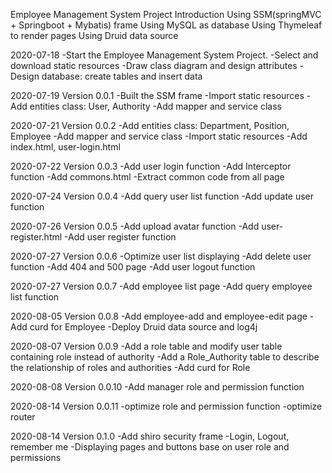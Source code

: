 Employee Management System Project
Introduction
Using SSM(springMVC + Springboot + Mybatis) frame
Using MySQL as database
Using Thymeleaf to render pages
Using Druid data source




2020-07-18 
-Start the Employee Management System Project.
-Select and download static resources
-Draw class diagram and design attributes
-Design database: create tables and insert data

2020-07-19 Version 0.0.1
-Built the SSM frame
-Import static resources
-Add entities class: User, Authority
-Add mapper and service class

2020-07-21 Version 0.0.2
-Add entities class: Department, Position, Employee
-Add mapper and service class
-Import static resources
-Add index.html, user-login.html

2020-07-22 Version 0.0.3
-Add user login function
-Add Interceptor function
-Add commons.html
-Extract common code from all page

2020-07-24 Version 0.0.4
-Add query user list function
-Add update user function

2020-07-26 Version 0.0.5
-Add upload avatar function
-Add user-register.html
-Add user register function

2020-07-27 Version 0.0.6
-Optimize user list displaying
-Add delete user function
-Add 404 and 500 page
-Add user logout function

2020-07-27 Version 0.0.7
-Add employee list page
-Add query employee list function

2020-08-05 Version 0.0.8
-Add employee-add and employee-edit page
-Add curd for Employee
-Deploy Druid data source and log4j 

2020-08-07 Version 0.0.9
-Add a role table and modify user table containing role instead of authority
-Add a Role_Authority table to describe the relationship of roles and authorities
-Add curd for Role

2020-08-08 Version 0.0.10
-Add manager role and permission function

2020-08-14 Version 0.0.11
-optimize role and permission function
-optimize router

2020-08-14 Version 0.1.0
-Add shiro security frame
    -Login, Logout, remember me
    -Displaying pages and buttons base on user role and permissions












